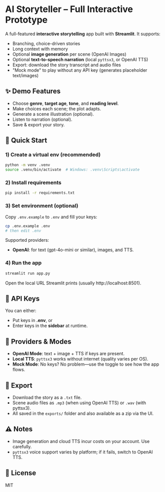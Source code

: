 # AI Storyteller – Full Interactive Prototype

A full-featured **interactive storytelling** app built with **Streamlit**. It supports:
- Branching, choice-driven stories
- Long context with memory
- Optional **image generation** per scene (OpenAI Images)
- Optional **text-to-speech narration** (local `pyttsx3`, or OpenAI TTS)
- Export: download the story transcript and audio files
- "Mock mode" to play without any API key (generates placeholder text/images)

## ✨ Demo Features
- Choose **genre**, **target age**, **tone**, and **reading level**.
- Make choices each scene; the plot adapts.
- Generate a scene illustration (optional).
- Listen to narration (optional).
- Save & export your story.

## 🚀 Quick Start

### 1) Create a virtual env (recommended)
```bash
python -m venv .venv
source .venv/bin/activate  # Windows: .venv\Scripts\activate
```

### 2) Install requirements
```bash
pip install -r requirements.txt
```

### 3) Set environment (optional)
Copy `.env.example` to `.env` and fill your keys:
```bash
cp .env.example .env
# then edit .env
```

Supported providers:
- **OpenAI**: for text (gpt-4o-mini or similar), images, and TTS.

### 4) Run the app
```bash
streamlit run app.py
```

Open the local URL Streamlit prints (usually http://localhost:8501).

## 🔐 API Keys
You can either:
- Put keys in **.env**, or
- Enter keys in the **sidebar** at runtime.

## 🧩 Providers & Modes
- **OpenAI Mode**: text + image + TTS if keys are present.
- **Local TTS**: `pyttsx3` works without internet (quality varies per OS).
- **Mock Mode**: No keys? No problem—use the toggle to see how the app flows.

## 📂 Export
- Download the story as a `.txt` file.
- Scene audio files as `.mp3` (when using OpenAI TTS) or `.wav` (with pyttsx3).
- All saved in the `exports/` folder and also available as a zip via the UI.

## ⚠️ Notes
- Image generation and cloud TTS incur costs on your account. Use carefully.
- `pyttsx3` voice support varies by platform; if it fails, switch to OpenAI TTS.

## 📜 License
MIT
